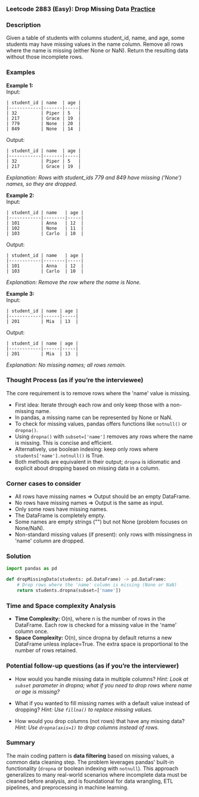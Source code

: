 ### Leetcode 2883 (Easy): Drop Missing Data [Practice](https://leetcode.com/problems/drop-missing-data)

### Description  
Given a table of students with columns student_id, name, and age, some students may have missing values in the name column. Remove all rows where the name is missing (either None or NaN). Return the resulting data without those incomplete rows.

### Examples  

**Example 1:**  
Input:  
```
| student_id | name  | age |
|------------|-------|-----|
| 32         | Piper | 5   |
| 217        | Grace | 19  |
| 779        | None  | 20  |
| 849        | None  | 14  |
```
Output:  
```
| student_id | name  | age |
|------------|-------|-----|
| 32         | Piper | 5   |
| 217        | Grace | 19  |
```
*Explanation: Rows with student_ids 779 and 849 have missing ('None') names, so they are dropped.*

**Example 2:**  
Input:  
```
| student_id | name   | age |
|------------|--------|-----|
| 101        | Anna   | 12  |
| 102        | None   | 11  |
| 103        | Carlo  | 10  |
```
Output:  
```
| student_id | name   | age |
|------------|--------|-----|
| 101        | Anna   | 12  |
| 103        | Carlo  | 10  |
```
*Explanation: Remove the row where the name is None.*

**Example 3:**  
Input:  
```
| student_id | name | age |
|------------|------|-----|
| 201        | Mia  | 13  |
```
Output:  
```
| student_id | name | age |
|------------|------|-----|
| 201        | Mia  | 13  |
```
*Explanation: No missing names; all rows remain.*

### Thought Process (as if you’re the interviewee)  
The core requirement is to remove rows where the 'name' value is missing.  
- First idea: Iterate through each row and only keep those with a non-missing name.
- In pandas, a missing name can be represented by None or NaN.
- To check for missing values, pandas offers functions like `notnull()` or `dropna()`.  
- Using `dropna()` with `subset=['name']` removes any rows where the name is missing. This is concise and efficient.
- Alternatively, use boolean indexing: keep only rows where `students['name'].notnull()` is True.
- Both methods are equivalent in their output; `dropna` is idiomatic and explicit about dropping based on missing data in a column.

### Corner cases to consider  
- All rows have missing names ⇒ Output should be an empty DataFrame.
- No rows have missing names ⇒ Output is the same as input.
- Only some rows have missing names.
- The DataFrame is completely empty.
- Some names are empty strings ("") but not None (problem focuses on None/NaN).
- Non-standard missing values (if present): only rows with missingness in 'name' column are dropped.

### Solution

```python
import pandas as pd

def dropMissingData(students: pd.DataFrame) -> pd.DataFrame:
    # Drop rows where the 'name' column is missing (None or NaN)
    return students.dropna(subset=['name'])
```

### Time and Space complexity Analysis  

- **Time Complexity:** O(n), where n is the number of rows in the DataFrame. Each row is checked for a missing value in the 'name' column once.
- **Space Complexity:** O(n), since dropna by default returns a new DataFrame unless inplace=True. The extra space is proportional to the number of rows retained.

### Potential follow-up questions (as if you’re the interviewer)  

- How would you handle missing data in multiple columns?
  *Hint: Look at `subset` parameter in dropna; what if you need to drop rows where name or age is missing?*

- What if you wanted to fill missing names with a default value instead of dropping?
  *Hint: Use `fillna()` to replace missing values.*

- How would you drop columns (not rows) that have any missing data?
  *Hint: Use `dropna(axis=1)` to drop columns instead of rows.*

### Summary
The main coding pattern is **data filtering** based on missing values, a common data cleaning step. The problem leverages pandas' built-in functionality (`dropna` or boolean indexing with `notnull`). This approach generalizes to many real-world scenarios where incomplete data must be cleaned before analysis, and is foundational for data wrangling, ETL pipelines, and preprocessing in machine learning.
